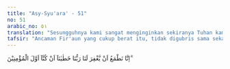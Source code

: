 ```yaml
---
title: "Asy-Syu'ara' - 51"
no: 51
arabic_no: ٥١
translation: "Sesungguhnya kami sangat menginginkan sekiranya Tuhan kami akan mengampuni kesalahan kami, karena kami menjadi orang yang pertama-tama beriman.”"
tafsir: "Ancaman Fir'aun yang cukup berat itu, tidak digubris sama sekali oleh para ahli sihir itu. Mereka bahkan berharap dapat merasakan ancaman itu karena bagi mereka semua orang yang hidup pada suatu waktu pasti mati, tidak ada daya upaya untuk mengelak daripadanya. Firman Allah:\n\nSetiap yang bernyawa akan merasakan mati. (al-Anbiya'/21: 35)\n\nDan firman-Nya:\n\nKatakanlah, \"Sesungguhnya kematian yang kamu lari dari padanya, ia pasti menemui kamu,\" (al-Jumu'ah/62: 8)\n\nMereka itu hanya memikirkan dua hal, sebagai penghibur hati mereka:\n\nPertama, mereka akan kembali kepada ajaran Tuhan semesta alam, Tuhan yang disembah Musa dan Harun dan mengikuti agama Nabi Musa a.s. Dengan demikian, mereka akan selamat dari azab akhirat yang amat pedih dan berkepanjangan, yang jauh lebih berat dibanding dengan siksaan yang diancamkan Fir'aun kepada mereka.\n\nKedua, mereka sangat mengharapkan agar Tuhan semesta alam mau mengampuni dosa mereka karena melakukan perbuatan sihir dan kekafiran. Merekalah yang pertama kali beriman kepada Tuhan yang disembah Musa, dari sekian banyak orang yang turut menyaksikan adu kekuatan itu."
---
```


 اِنَّا نَطْمَعُ اَنْ يَّغْفِرَ لَنَا رَبُّنَا خَطٰيٰنَآ اَنْ كُنَّآ اَوَّلَ الْمُؤْمِنِيْنَ ۗ ࣖ
